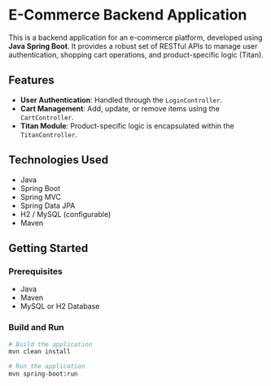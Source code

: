 # E-Commerce Backend Application

This is a backend application for an e-commerce platform, developed using **Java Spring Boot**. It provides a robust set of RESTful APIs to manage user authentication, shopping cart operations, and product-specific logic (Titan).

## Features

- **User Authentication**: Handled through the `LoginController`.
- **Cart Management**: Add, update, or remove items using the `CartController`.
- **Titan Module**: Product-specific logic is encapsulated within the `TitanController`.

## Technologies Used

- Java
- Spring Boot
- Spring MVC
- Spring Data JPA
- H2 / MySQL (configurable)
- Maven

## Getting Started

### Prerequisites

- Java
- Maven
- MySQL or H2 Database

### Build and Run

```bash
# Build the application
mvn clean install

# Run the application
mvn spring-boot:run
